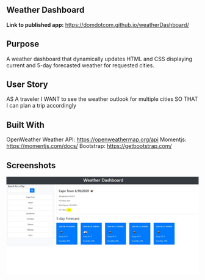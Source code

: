 ## Weather Dashboard

**Link to published app:** https://domdotcom.github.io/weatherDashboard/

## Purpose

A weather dashboard that dynamically updates HTML and CSS displaying current and 5-day forecasted weather for requested cities.

## User Story
AS A traveler
I WANT to see the weather outlook for multiple cities
SO THAT I can plan a trip accordingly


## Built With
OpenWeather Weather API: https://openweathermap.org/api
Momentjs: https://momentjs.com/docs/
Bootstrap: https://getbootstrap.com/



## Screenshots

![](https://github.com/domdotcom/weatherDashboard/blob/master/Assets/desktop.jpg)



